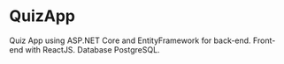 # QuizApp
Quiz App using ASP.NET Core and EntityFramework for back-end. Front-end with ReactJS. Database PostgreSQL.

